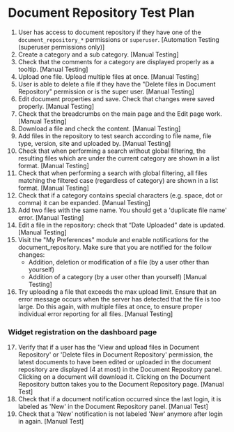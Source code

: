 # Document Repository Test Plan

1. User has access to document repository if they have one of the `document_repository_*` permissions or `superuser`.
   [Automation Testing (superuser permissions only)]
2. Create a category and a sub category.
   [Manual Testing]
3. Check that the comments for a category are displayed properly as a tooltip.
   [Manual Testing]
4. Upload one file. Upload multiple files at once.
   [Manual Testing]
5. User is able to delete a file if they have the "Delete files in Document Repository" permission or is the super user.
   [Manual Testing]
6. Edit document properties and save. Check that changes were saved properly.
   [Manual Testing]
7. Check that the breadcrumbs on the main page and the Edit page work.
   [Manual Testing]
8. Download a file and check the content.
   [Manual Testing]
9. Add files in the repository to test search according to file name, file type, version, site and uploaded by.
   [Manual Testing]
10. Check that when performing a search without global filtering, the resulting files which are under the current category are shown in a list format. 
   [Manual Testing]
11. Check that when performing a search with global filtering, all files matching the filtered case 
   (regardless of category) are shown in a list format. 
   [Manual Testing]
12. Check that if a category contains special characters (e.g. space, dot or comma) it can be expanded.
   [Manual Testing]
13. Add two files with the same name. You should get a 'duplicate file name' error.
   [Manual Testing]
14. Edit a file in the repository: check that “Date Uploaded” date is updated.
    [Manual Testing]
15. Visit the "My Preferences" module and enable notifications for the document_repository.
    Make sure that you are notified for the follow changes:
       - Addition, deletion or modification of a file (by a user other than yourself)
       - Addition of a category (by a user other than yourself)
    [Manual Testing]
16. Try uploading a file that exceeds the max upload limit. Ensure that an error message occurs
    when the server has detected that the file is too large. Do this again, with multiple files at once, to ensure proper individual error reporting for all files.
    [Manual Testing]

### Widget registration on the dashboard page

17. Verify that if a user has the 'View and upload files in Document Repository' or 'Delete files in Document Repository' 
    permission, the latest documents to have been edited or uploaded in the document repository are displayed (4 at most) 
    in the Document Repository panel. Clicking on a document will download it. Clicking on the Document
    Repository button takes you to the Document Repository page.
    [Manual Test]
18. Check that if a document notification occurred since the last login, it is labeled as 'New' in the Document Repository panel. [Manual Test]
19. Check that a 'New' notification is not labeled 'New' anymore after login in again. [Manual Test]

